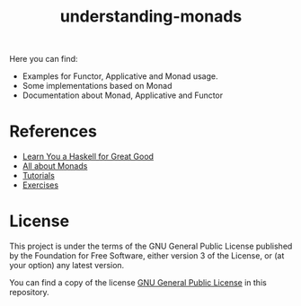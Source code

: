<h1 align="center"> understanding-monads </h1> <br>

Here you can find:
- Examples for Functor, Applicative and Monad usage.
- Some implementations based on Monad
- Documentation about Monad, Applicative and Functor


References
==========

- [Learn You a Haskell for Great Good](http://learnyouahaskell.com/)
- [All about Monads](https://wiki.haskell.org/All_About_Monads)
- [Tutorials](https://wiki.haskell.org/Tutorials#Using_monads)
- [Exercises](http://blog.tmorris.net/posts/20-intermediate-haskell-exercises/)

License
========

This project is under the terms of the GNU General Public License published by the Foundation for Free Software, either version 3 of the License, or (at your option) any latest version.

You can find a copy of the license [GNU General Public License](http://www.gnu.org/licenses/) in this repository.
